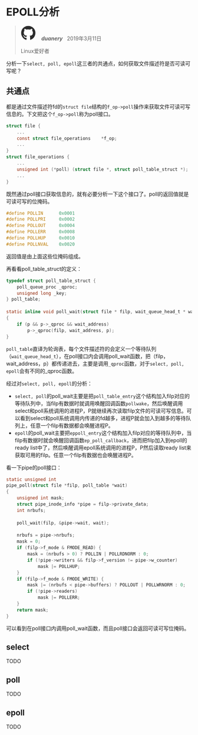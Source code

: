 # EPOLL分析

> [![40](https://github.com/duanery/picture/blob/master/github/github_black_40px.png)](https://duanery.github.io)
> &nbsp;&nbsp;
> ***duanery*** &nbsp;
> 2019年3月11日
>
> Linux爱好者

分析一下`select, poll, epoll`这三者的共通点，如何获取文件描述符是否可读可写呢？

## 共通点

都是通过文件描述符fd的`struct file`结构的`f_op->poll`操作来获取文件可读可写信息的。下文把这个`f_op->poll`称为poll接口。

```c
struct file {
	...
	const struct file_operations	*f_op;
    ...
}
struct file_operations {
    ...
    unsigned int (*poll) (struct file *, struct poll_table_struct *);
    ...
}
```

既然通过poll接口获取信息的，就有必要分析一下这个接口了。poll的返回值就是可读可写的位掩码。

```c
#define POLLIN		0x0001
#define POLLPRI		0x0002
#define POLLOUT		0x0004
#define POLLERR		0x0008
#define POLLHUP		0x0010
#define POLLNVAL	0x0020
```

返回值是由上面这些位掩码组成。

再看看poll_table_struct的定义：

```c
typedef struct poll_table_struct {
	poll_queue_proc _qproc;
	unsigned long _key;
} poll_table;

static inline void poll_wait(struct file * filp, wait_queue_head_t * wait_address, poll_table *p)
{
	if (p && p->_qproc && wait_address)
		p->_qproc(filp, wait_address, p);
}
```

`poll_table`直译为轮询表，每个文件描述符的会定义一个等待队列（`wait_queue_head_t`），在poll接口内会调用poll_wait函数，把（filp，wait_address，p）都传递进去，主要是调用`_qproc`函数，对于`select, poll, epoll`会有不同的_qproc函数。

经过对`select, poll, epoll`的分析：

- `select, poll`的poll_wait主要是把`poll_table_entry`这个结构加入filp对应的等待队列中，当filp有数据时就调用唤醒回调函数`pollwake`，然后唤醒调用select和poll系统调用的进程P，P就继续再次读取filp文件的可读可写信息。可以看到select和poll系统调用内传递的fd越多，进程P就会加入到越多的等待队列上，任意一个filp有数据都会唤醒进程P。
- `epoll`的poll_wait主要把`eppoll_entry`这个结构加入filp对应的等待队列中，当filp有数据时就会唤醒回调函数`ep_poll_callback`，进而把filp加入到epoll的ready list中了，然后唤醒调用epoll系统调用的进程P，P然后读取ready list来获取可用的filp。任意一个filp有数据也会唤醒进程P。

看一下pipe的poll接口：

```c
static unsigned int
pipe_poll(struct file *filp, poll_table *wait)
{
	unsigned int mask;
	struct pipe_inode_info *pipe = filp->private_data;
	int nrbufs;

	poll_wait(filp, &pipe->wait, wait);

	nrbufs = pipe->nrbufs;
	mask = 0;
	if (filp->f_mode & FMODE_READ) {
		mask = (nrbufs > 0) ? POLLIN | POLLRDNORM : 0;
		if (!pipe->writers && filp->f_version != pipe->w_counter)
			mask |= POLLHUP;
	}
	if (filp->f_mode & FMODE_WRITE) {
		mask |= (nrbufs < pipe->buffers) ? POLLOUT | POLLWRNORM : 0;
		if (!pipe->readers)
			mask |= POLLERR;
	}
	return mask;
}
```

可以看到在poll接口内调用poll_wait函数，而且poll接口会返回可读可写位掩码。

## select

TODO

## poll

TODO

## epoll

TODO